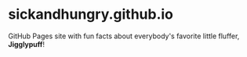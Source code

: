 # sickandhungry.github.io
GitHub Pages site with fun facts about everybody's favorite little fluffer, **Jigglypuff**!
